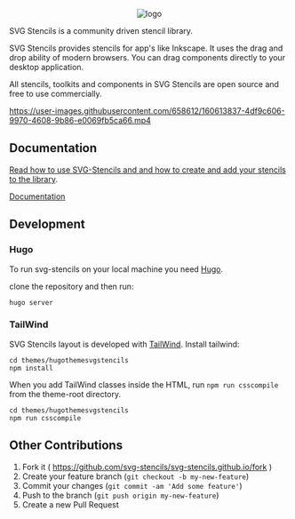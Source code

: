 <p align="center">
    <img alt="logo" src="https://svg-stencils.github.io/logo-big.png">
</p>

SVG Stencils is a community driven stencil library.

SVG Stencils provides stencils for app's like Inkscape. It uses the drag
and drop ability of modern browsers. You can drag components directly to your
desktop application.

All stencils, toolkits and components in SVG Stencils are open source and free
to use commercially.

https://user-images.githubusercontent.com/658612/160613837-4df9c606-9970-4608-9b86-e0069fb5ca66.mp4

## Documentation

[Read how to use SVG-Stencils and and how to create and add your stencils to the
library](./DOCUMENTATION.md).

[Documentation](./DOCUMENTATION.md)

## Development

### Hugo

To run svg-stencils on your local machine you need [Hugo](https://gohugo.io).

clone the repository and then run:

```
hugo server
```

### TailWind

SVG Stencils layout is developed with [TailWind](https://tailwindcss.com). Install tailwind:

```
cd themes/hugothemesvgstencils
npm install
```

When you add TailWind classes inside the HTML, run `npm run csscompile` from the theme-root directory.

```
cd themes/hugothemesvgstencils
npm run csscompile
```

## Other Contributions

1. Fork it ( https://github.com/svg-stencils/svg-stencils.github.io/fork )
2. Create your feature branch (`git checkout -b my-new-feature`)
3. Commit your changes (`git commit -am 'Add some feature'`)
4. Push to the branch (`git push origin my-new-feature`)
5. Create a new Pull Request
